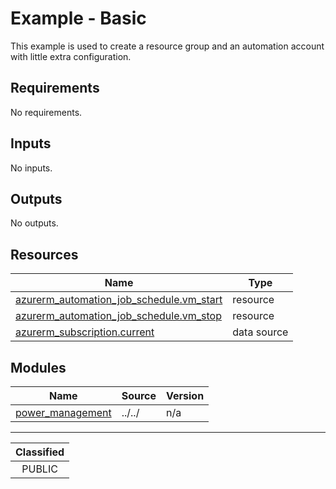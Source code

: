 # Example - Basic

This example is used to create a resource group and an automation account with little extra configuration.

<!-- BEGIN_TF_DOCS -->
## Requirements

No requirements.

## Inputs

No inputs.

## Outputs

No outputs.

## Resources

| Name | Type |
|------|------|
| [azurerm_automation_job_schedule.vm_start](https://registry.terraform.io/providers/hashicorp/azurerm/latest/docs/resources/automation_job_schedule) | resource |
| [azurerm_automation_job_schedule.vm_stop](https://registry.terraform.io/providers/hashicorp/azurerm/latest/docs/resources/automation_job_schedule) | resource |
| [azurerm_subscription.current](https://registry.terraform.io/providers/hashicorp/azurerm/latest/docs/data-sources/subscription) | data source |

## Modules

| Name | Source | Version |
|------|--------|---------|
| <a name="module_power_management"></a> [power\_management](#module\_power\_management) | ../../ | n/a |
<!-- END_TF_DOCS -->
_______________
| Classified  |
| :---------: |
|   PUBLIC    |
